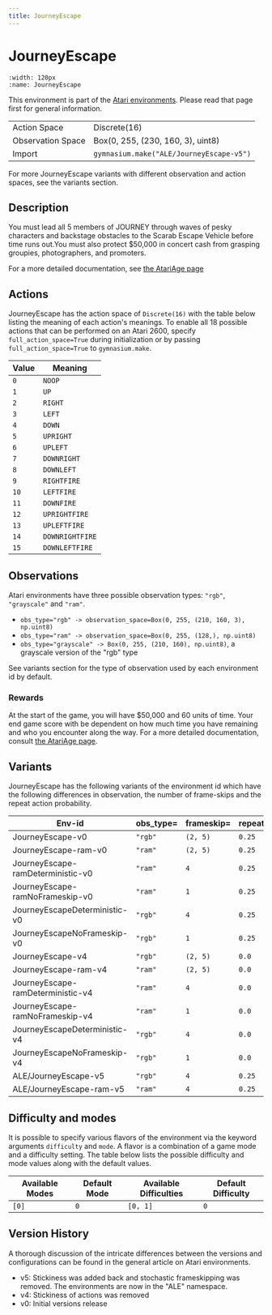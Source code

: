 ```yaml
---
title: JourneyEscape
---
```


# JourneyEscape

```{figure} ../../_static/videos/atari/journey_escape.gif
:width: 120px
:name: JourneyEscape
```

This environment is part of the <a href='..'>Atari environments</a>. Please read that page first for general information.

|   |   |
|---|---|
| Action Space | Discrete(16) |
| Observation Space | Box(0, 255, (230, 160, 3), uint8) |
| Import | `gymnasium.make("ALE/JourneyEscape-v5")` |

For more JourneyEscape variants with different observation and action spaces, see the variants section.

## Description

You must lead all 5 members of JOURNEY through waves of pesky characters and backstage obstacles to the Scarab Escape Vehicle before time runs out.You must also protect $50,000 in concert cash from grasping groupies, photographers, and promoters.

For a more detailed documentation, see [the AtariAge page](https://atariage.com/manual_html_page.php?SoftwareLabelID=252)

## Actions

JourneyEscape has the action space of `Discrete(16)` with the table below listing the meaning of each action's meanings.
To enable all 18 possible actions that can be performed on an Atari 2600, specify `full_action_space=True` during
initialization or by passing `full_action_space=True` to `gymnasium.make`.

| Value   | Meaning         |
|---------|-----------------|
| `0`     | `NOOP`          |
| `1`     | `UP`            |
| `2`     | `RIGHT`         |
| `3`     | `LEFT`          |
| `4`     | `DOWN`          |
| `5`     | `UPRIGHT`       |
| `6`     | `UPLEFT`        |
| `7`     | `DOWNRIGHT`     |
| `8`     | `DOWNLEFT`      |
| `9`     | `RIGHTFIRE`     |
| `10`    | `LEFTFIRE`      |
| `11`    | `DOWNFIRE`      |
| `12`    | `UPRIGHTFIRE`   |
| `13`    | `UPLEFTFIRE`    |
| `14`    | `DOWNRIGHTFIRE` |
| `15`    | `DOWNLEFTFIRE`  |

## Observations

Atari environments have three possible observation types: `"rgb"`, `"grayscale"` and `"ram"`.

- `obs_type="rgb" -> observation_space=Box(0, 255, (210, 160, 3), np.uint8)`
- `obs_type="ram" -> observation_space=Box(0, 255, (128,), np.uint8)`
- `obs_type="grayscale" -> Box(0, 255, (210, 160), np.uint8)`, a grayscale version of the "rgb" type

See variants section for the type of observation used by each environment id by default.

### Rewards

At the start of the game, you will have $50,000 and 60 units of time.
Your end game score with be dependent on how much time you have remaining and who you encounter along the way.
For a more detailed documentation, consult [the AtariAge page](https://atariage.com/manual_html_page.php?SoftwareLabelID=252).

## Variants

JourneyEscape has the following variants of the environment id which have the following differences in observation,
the number of frame-skips and the repeat action probability.

| Env-id                            | obs_type=   | frameskip=   | repeat_action_probability=   |
|-----------------------------------|-------------|--------------|------------------------------|
| JourneyEscape-v0                  | `"rgb"`     | `(2, 5)`     | `0.25`                       |
| JourneyEscape-ram-v0              | `"ram"`     | `(2, 5)`     | `0.25`                       |
| JourneyEscape-ramDeterministic-v0 | `"ram"`     | `4`          | `0.25`                       |
| JourneyEscape-ramNoFrameskip-v0   | `"ram"`     | `1`          | `0.25`                       |
| JourneyEscapeDeterministic-v0     | `"rgb"`     | `4`          | `0.25`                       |
| JourneyEscapeNoFrameskip-v0       | `"rgb"`     | `1`          | `0.25`                       |
| JourneyEscape-v4                  | `"rgb"`     | `(2, 5)`     | `0.0`                        |
| JourneyEscape-ram-v4              | `"ram"`     | `(2, 5)`     | `0.0`                        |
| JourneyEscape-ramDeterministic-v4 | `"ram"`     | `4`          | `0.0`                        |
| JourneyEscape-ramNoFrameskip-v4   | `"ram"`     | `1`          | `0.0`                        |
| JourneyEscapeDeterministic-v4     | `"rgb"`     | `4`          | `0.0`                        |
| JourneyEscapeNoFrameskip-v4       | `"rgb"`     | `1`          | `0.0`                        |
| ALE/JourneyEscape-v5              | `"rgb"`     | `4`          | `0.25`                       |
| ALE/JourneyEscape-ram-v5          | `"ram"`     | `4`          | `0.25`                       |

## Difficulty and modes

It is possible to specify various flavors of the environment via the keyword arguments `difficulty` and `mode`.
A flavor is a combination of a game mode and a difficulty setting. The table below lists the possible difficulty and mode values
along with the default values.

| Available Modes   | Default Mode   | Available Difficulties   | Default Difficulty   |
|-------------------|----------------|--------------------------|----------------------|
| `[0]`             | `0`            | `[0, 1]`                 | `0`                  |

## Version History

A thorough discussion of the intricate differences between the versions and configurations can be found in the general article on Atari environments.

* v5: Stickiness was added back and stochastic frameskipping was removed. The environments are now in the "ALE" namespace.
* v4: Stickiness of actions was removed
* v0: Initial versions release
